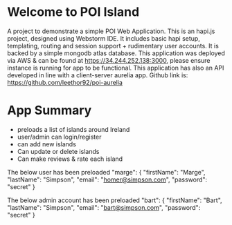 Welcome to POI Island
=======================

A project to demonstrate a simple POI Web Application.
This is an hapi.js project, designed using Webstorm IDE. It includes basic hapi setup, templating, routing and session support + rudimentary user accounts. It is backed by a simple mongodb atlas database.
This application was deployed via AWS & can be found at https://34.244.252.138:3000, please ensure instance is running for app to be functional. This application has also an API developed in line with a client-server aurelia app. Github link is: https://github.com/leethor92/poi-aurelia

App Summary
=======================
- preloads a list of islands around Ireland
- user/admin can login/register
- can add new islands
- Can update or delete islands
- Can make reviews & rate each island

The below user has been preloaded
 "marge": {
      "firstName": "Marge",
      "lastName": "Simpson",
      "email": "homer@simpson.com",
      "password": "secret"
    }
    
The below admin account has been preloaded
"bart": {
      "firstName": "Bart",
      "lastName": "Simpson",
      "email": "bart@simpson.com",
      "password": "secret"
    }
